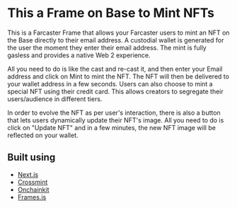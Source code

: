 # This a Frame on Base to Mint NFTs

This is a Farcaster Frame that allows your Farcaster users to mint an NFT on the Base directly to their email address. A custodial wallet is generated for the user the moment they enter their email address. The mint is fully gasless and provides a native Web 2 experience.

All you need to do is like the cast and re-cast it, and then enter your Email address and click on Mint to mint the NFT. The NFT will then be delivered to your wallet address in a few seconds. Users can also choose to mint a special NFT using their credit card. This allows creators to segregate their users/audience in different tiers.

In order to evolve the NFT as per user's interaction, there is also a button that lets users dynamically update their NFT's image. All you need to do is click on "Update NFT" and in a few minutes, the new NFT image will be reflected on your wallet.

## Built using

- [Next.js](https://nextjs.org/)
- [Crossmint](http://crossmint.com/?utm_source=rohit&utm_medium=github&utm_campaign=frameworks-hack)
- [Onchainkit](https://onchainkit.xyz/)
- [Frames.js](https://framesjs.org/)
